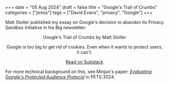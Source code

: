 +++
date = "05 Aug 2024"
draft = false
title = "Google's Trail of Crumbs"
categories = ["press"]
tags = ["David Evans", "privacy", "Google"]
+++

Matt Stoller published my essay on Google's decision to abandon its Privacy Sandbox Initiative in his Big newsletter:

<center>
<div class="substack-post-embed"><p lang="en">Google's Trail of Crumbs by Matt Stoller</p><p>Google is too big to get rid of cookies. Even when it wants to protect users, it can't.</p><a data-post-link href="https://www.thebignewsletter.com/p/googles-trail-of-crumbs">Read on Substack</a></div><script async src="https://substack.com/embedjs/embed.js" charset="utf-8"></script>
</center>

For more technical background on this, see Minjun's paper: [_Evaluating Google's Protected Audience Protocol_](https://arxiv.org/abs/2405.08102) in PETS 2024.


